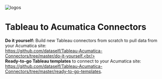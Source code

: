 ![logos](https://dataself.com/files/images/AcuTbl.jpg)
# Tableau to Acumatica Connectors
**Do it yourself:** Build new Tableau connectors from scratch to pull data from your Acumatica site:<br/>
https://github.com/dataself/Tableau-Acumatica-Connectors/tree/master/do-it-yourself.<br/><br/>
**Ready-to-go Tableau templates** to connect to your Acumatica site:<br/>
https://github.com/dataself/Tableau-Acumatica-Connectors/tree/master/ready-to-go-templates.
